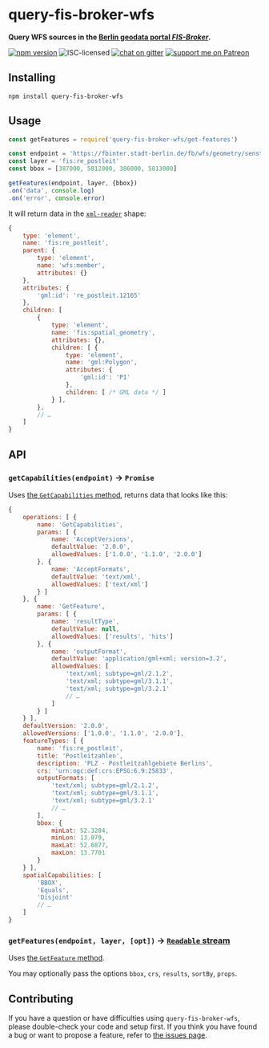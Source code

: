 # query-fis-broker-wfs

**Query WFS sources in the [Berlin geodata portal *FIS-Broker*](http://www.stadtentwicklung.berlin.de/geoinformation/fis-broker/).**

[![npm version](https://img.shields.io/npm/v/query-fis-broker-wfs.svg)](https://www.npmjs.com/package/query-fis-broker-wfs)
![ISC-licensed](https://img.shields.io/github/license/derhuerst/query-fis-broker-wfs.svg)
[![chat on gitter](https://badges.gitter.im/derhuerst.svg)](https://gitter.im/derhuerst)
[![support me on Patreon](https://img.shields.io/badge/support%20me-on%20patreon-fa7664.svg)](https://patreon.com/derhuerst)


## Installing

```shell
npm install query-fis-broker-wfs
```


## Usage

```js
const getFeatures = require('query-fis-broker-wfs/get-features')

const endpoint = 'https://fbinter.stadt-berlin.de/fb/wfs/geometry/senstadt/re_postleit'
const layer = 'fis:re_postleit'
const bbox = [387000, 5812000, 386000, 5813000]

getFeatures(endpoint, layer, {bbox})
.on('data', console.log)
.on('error', console.error)
```

It will return data in the [`xml-reader`](https://www.npmjs.com/package/xml-reader) shape:

```js
{
	type: 'element',
	name: 'fis:re_postleit',
	parent: {
		type: 'element',
		name: 'wfs:member',
		attributes: {}
	},
	attributes: {
		'gml:id': 're_postleit.12165'
	},
	children: [
		{
			type: 'element',
			name: 'fis:spatial_geometry',
			attributes: {},
			children: [ {
				type: 'element',
				name: 'gml:Polygon',
				attributes: {
					'gml:id': 'P1'
				},
				children: [ /* GML data */ ]
			} ],
		},
		// …
	]
}
```


## API

### `getCapabilities(endpoint)` -> `Promise`

Uses [the `GetCapabilities` method](http://docs.geoserver.org/stable/en/user/services/wfs/reference.html#getcapabilities), returns data that looks like this:

```js
{
	operations: [ {
		name: 'GetCapabilities',
		params: [ {
			name: 'AcceptVersions',
			defaultValue: '2.0.0',
			allowedValues: ['1.0.0', '1.1.0', '2.0.0']
		}, {
			name: 'AcceptFormats',
			defaultValue: 'text/xml',
			allowedValues: ['text/xml']
		} ]
	}, {
		name: 'GetFeature',
		params: [ {
			name: 'resultType',
			defaultValue: null,
			allowedValues: ['results', 'hits']
		}, {
			name: 'outputFormat',
			defaultValue: 'application/gml+xml; version=3.2',
			allowedValues: [
				'text/xml; subtype=gml/2.1.2',
				'text/xml; subtype=gml/3.1.1',
				'text/xml; subtype=gml/3.2.1'
				// …
			]
		} ]
	} ],
	defaultVersion: '2.0.0',
	allowedVersions: ['1.0.0', '1.1.0', '2.0.0'],
	featureTypes: [ {
		name: 'fis:re_postleit',
		title: 'Postleitzahlen',
		description: 'PLZ - Postleitzahlgebiete Berlins',
		crs: 'urn:ogc:def:crs:EPSG:6.9:25833',
		outputFormats: [
			'text/xml; subtype=gml/2.1.2',
			'text/xml; subtype=gml/3.1.1',
			'text/xml; subtype=gml/3.2.1'
			// …
		],
		bbox: {
			minLat: 52.3284,
			minLon: 13.079,
			maxLat: 52.6877,
			maxLon: 13.7701
		}
	} ],
	spatialCapabilities: [
		'BBOX',
		'Equals',
		'Disjoint'
		// …
	]
}
```

### `getFeatures(endpoint, layer, [opt])` -> [`Readable` stream](https://nodejs.org/api/stream.html#stream_readable_streams)

Uses [the `GetFeature` method](http://docs.geoserver.org/stable/en/user/services/wfs/reference.html#getfeature).

You may optionally pass the options `bbox`, `crs`, `results`, `sortBy`, `props`.


## Contributing

If you have a question or have difficulties using `query-fis-broker-wfs`, please double-check your code and setup first. If you think you have found a bug or want to propose a feature, refer to [the issues page](https://github.com/derhuerst/query-fis-broker-wfs/issues).

